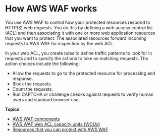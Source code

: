 # How AWS WAF works<a name="how-aws-waf-works"></a>

You use AWS WAF to control how your protected resources respond to HTTP\(S\) web requests\. You do this by defining a web access control list \(ACL\) and then associating it with one or more web application resources that you want to protect\. The associated resources forward incoming requests to AWS WAF for inspection by the web ACL\. 

In your web ACL, you create rules to define traffic patterns to look for in requests and to specify the actions to take on matching requests\. The action choices include the following: 
+ Allow the requests to go to the protected resource for processing and response\. 
+ Block the requests\. 
+ Count the requests\. 
+ Run CAPTCHA or challenge checks against requests to verify human users and standard browser use\. 

**Topics**
+ [AWS WAF components](how-aws-waf-works-components.md)
+ [AWS WAF web ACL capacity units \(WCUs\)](aws-waf-capacity-units.md)
+ [Resources that you can protect with AWS WAF](how-aws-waf-works-resources.md)